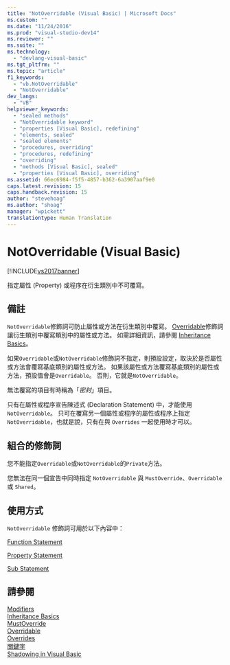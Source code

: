 ```yaml
---
title: "NotOverridable (Visual Basic) | Microsoft Docs"
ms.custom: ""
ms.date: "11/24/2016"
ms.prod: "visual-studio-dev14"
ms.reviewer: ""
ms.suite: ""
ms.technology: 
  - "devlang-visual-basic"
ms.tgt_pltfrm: ""
ms.topic: "article"
f1_keywords: 
  - "vb.NotOverridable"
  - "NotOverridable"
dev_langs: 
  - "VB"
helpviewer_keywords: 
  - "sealed methods"
  - "NotOverridable keyword"
  - "properties [Visual Basic], redefining"
  - "elements, sealed"
  - "sealed elements"
  - "procedures, overriding"
  - "procedures, redefining"
  - "overriding"
  - "methods [Visual Basic], sealed"
  - "properties [Visual Basic], overriding"
ms.assetid: 66ec6984-f5f5-4857-b362-6a3907aaf9e0
caps.latest.revision: 15
caps.handback.revision: 15
author: "stevehoag"
ms.author: "shoag"
manager: "wpickett"
translationtype: Human Translation
---
```

# NotOverridable (Visual Basic)
[!INCLUDE[vs2017banner](../../../csharp/includes/vs2017banner.md)]

指定屬性 \(Property\) 或程序在衍生類別中不可覆寫。  
  
## 備註  
 `NotOverridable`修飾詞可防止屬性或方法在衍生類別中覆寫。  [Overridable](../../../visual-basic/language-reference/modifiers/overridable.md)修飾詞讓衍生類別中覆寫類別中的屬性或方法。  如需詳細資訊，請參閱 [Inheritance Basics](../../../visual-basic/programming-guide/language-features/objects-and-classes/inheritance-basics.md)。  
  
 如果`Overridable`或`NotOverridable`修飾詞不指定，則預設設定，取決於是否屬性或方法會覆寫基底類別的屬性或方法。  如果該屬性或方法覆寫基底類別的屬性或方法，預設值會是`Overridable`。 否則，它就是`NotOverridable`。  
  
 無法覆寫的項目有時稱為「*密封*」項目。  
  
 只有在屬性或程序宣告陳述式 \(Declaration Statement\) 中，才能使用 `NotOverridable`。  只可在覆寫另一個屬性或程序的屬性或程序上指定 `NotOverridable`，也就是說，只有在與 `Overrides` 一起使用時才可以。  
  
## 組合的修飾詞  
 您不能指定`Overridable`或`NotOverridable`的`Private`方法。  
  
 您無法在同一個宣告中同時指定 `NotOverridable` 與 `MustOverride`、`Overridable` 或 `Shared`。  
  
## 使用方式  
 `NotOverridable` 修飾詞可用於以下內容中：  
  
 [Function Statement](../../../visual-basic/language-reference/statements/function-statement.md)  
  
 [Property Statement](../../../visual-basic/language-reference/statements/property-statement.md)  
  
 [Sub Statement](../../../visual-basic/language-reference/statements/sub-statement.md)  
  
## 請參閱  
 [Modifiers](../../../visual-basic/language-reference/modifiers/index.md)   
 [Inheritance Basics](../../../visual-basic/programming-guide/language-features/objects-and-classes/inheritance-basics.md)   
 [MustOverride](../../../visual-basic/language-reference/modifiers/mustoverride.md)   
 [Overridable](../../../visual-basic/language-reference/modifiers/overridable.md)   
 [Overrides](../../../visual-basic/language-reference/modifiers/overrides.md)   
 [關鍵字](../../../visual-basic/language-reference/keywords/index.md)   
 [Shadowing in Visual Basic](../../../visual-basic/programming-guide/language-features/declared-elements/shadowing.md)